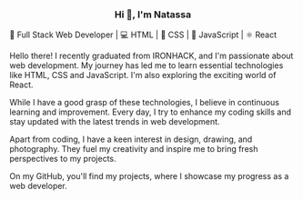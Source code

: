 <h3 align="center">Hi 👋, I'm Natassa</h3>

 🌱 Full Stack Web Developer | 💻 HTML | 🎨 CSS | 🚀 JavaScript | ⚛️ React

Hello there! I recently graduated from IRONHACK, and I'm passionate about web development. My journey has led me to learn essential technologies like HTML, CSS and JavaScript. I'm also exploring the exciting world of React.

While I have a good grasp of these technologies, I believe in continuous learning and improvement. Every day, I try to enhance my coding skills and stay updated with the latest trends in web development.

Apart from coding, I have a keen interest in design, drawing, and photography. They fuel my creativity and inspire me to bring fresh perspectives to my projects.

On my GitHub, you'll find my projects, where I showcase my progress as a web developer. 
